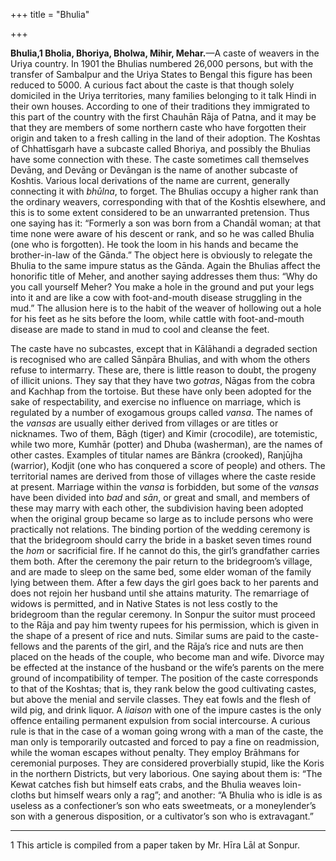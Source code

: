 +++
title = "Bhulia"

+++

**Bhulia,1 Bholia, Bhoriya, Bholwa, Mihir, Mehar.**—A caste of weavers in the Uriya country. In 1901 the Bhulias numbered 26,000 persons, but with the transfer of Sambalpur and the Uriya States to Bengal this figure has been reduced to 5000. A curious fact about the caste is that though solely domiciled in the Uriya territories, many families belonging to it talk Hindi in their own houses. According to one of their traditions they immigrated to this part of the country with the first Chauhān Rāja of Patna, and it may be that they are members of some northern caste who have forgotten their origin and taken to a fresh calling in the land of their adoption. The Koshtas of Chhattīsgarh have a subcaste called Bhoriya, and possibly the Bhulias have some connection with these. The caste sometimes call themselves Devāng, and Devāng or Devāngan is the name of another subcaste of Koshtis. Various local derivations of the name are current, generally connecting it with *bhūlna*, to forget. The Bhulias occupy a higher rank than the ordinary weavers, corresponding with that of the Koshtis elsewhere, and this is to some extent considered to be an unwarranted pretension. Thus one saying has it: “Formerly a son was born from a Chandāl woman; at that time none were aware of his descent or rank, and so he was called Bhulia \(one who is forgotten\). He took the loom in his hands and became the brother-in-law of the Gānda.” The object here is obviously to relegate the Bhulia to the same impure status as the Gānda. Again the Bhulias affect the honorific title of Meher, and another saying addresses them thus: “Why do you call yourself Meher? You make a hole in the ground and put your legs into it and are like a cow with foot-and-mouth disease struggling in the mud.” The allusion here is to the habit of the weaver of hollowing out a hole for his feet as he sits before the loom, while cattle with foot-and-mouth disease are made to stand in mud to cool and cleanse the feet. 

The caste have no subcastes, except that in Kālāhandi a degraded section is recognised who are called Sānpāra Bhulias, and with whom the others refuse to intermarry. These are, there is little reason to doubt, the progeny of illicit unions. They say that they have two *gotras*, Nāgas from the cobra and Kachhap from the tortoise. But these have only been adopted for the sake of respectability, and exercise no influence on marriage, which is regulated by a number of exogamous groups called *vansa*. The names of the *vansas* are usually either derived from villages or are titles or nicknames. Two of them, Bāgh \(tiger\) and Kimir \(crocodile\), are totemistic, while two more, Kumhār \(potter\) and Dhuba \(washerman\), are the names of other castes. Examples of titular names are Bānkra \(crooked\), Ranjūjha \(warrior\), Kodjit \(one who has conquered a score of people\) and others. The territorial names are derived from those of villages where the caste reside at present. Marriage within the *vansa* is forbidden, but some of the *vansas* have been divided into *bad* and *sān*, or great and small, and members of these may marry with each other, the subdivision having been adopted when the original group became so large as to include persons who were practically not relations. The binding portion of the wedding ceremony is that the bridegroom should carry the bride in a basket seven times round the *hom* or sacrificial fire. If he cannot do this, the girl’s grandfather carries them both. After the ceremony the pair return to the bridegroom’s village, and are made to sleep on the same bed, some elder woman of the family lying between them. After a few days the girl goes back to her parents and does not rejoin her husband until she attains maturity. The remarriage of widows is permitted, and in Native States is not less costly to the bridegroom than the regular ceremony. In Sonpur the suitor must proceed to the Rāja and pay him twenty rupees for his permission, which is given in the shape of a present of rice and nuts. Similar sums are paid to the caste-fellows and the parents of the girl, and the Rāja’s rice and nuts are then placed on the heads of the couple, who become man and wife. Divorce may be effected at the instance of the husband or the wife’s parents on the mere ground of incompatibility of temper. The position of the caste corresponds to that of the Koshtas; that is, they rank below the good cultivating castes, but above the menial and servile classes. They eat fowls and the flesh of wild pig, and drink liquor. A *liaison* with one of the impure castes is the only offence entailing permanent expulsion from social intercourse. A curious rule is that in the case of a woman going wrong with a man of the caste, the man only is temporarily outcasted and forced to pay a fine on readmission, while the woman escapes without penalty. They employ Brāhmans for ceremonial purposes. They are considered proverbially stupid, like the Koris in the northern Districts, but very laborious. One saying about them is: “The Kewat catches fish but himself eats crabs, and the Bhulia weaves loin-cloths but himself wears only a rag”; and another: “A Bhulia who is idle is as useless as a confectioner’s son who eats sweetmeats, or a moneylender’s son with a generous disposition, or a cultivator’s son who is extravagant.” 

___________________

1 This article is compiled from a paper taken by Mr. Hīra Lāl at Sonpur. 

